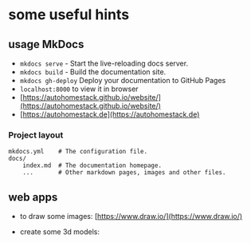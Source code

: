 # some useful hints

## usage MkDocs

* `mkdocs serve` - Start the live-reloading docs server.
* `mkdocs build` - Build the documentation site.
* `mkdocs gh-deploy`  Deploy your documentation to GitHub Pages
* `localhost:8000` to view it in browser
* [https://autohomestack.github.io/website/](https://autohomestack.github.io/website/)
* [https://autohomestack.de](https://autohomestack.de)

### Project layout

    mkdocs.yml    # The configuration file.
    docs/
        index.md  # The documentation homepage.
        ...       # Other markdown pages, images and other files.

## web apps

* to draw some images: [https://www.draw.io/](https://www.draw.io/)

* create some 3d models:
